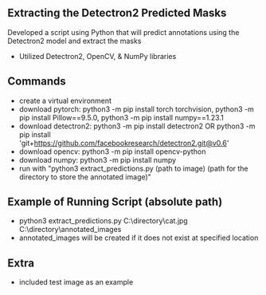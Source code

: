 ## Extracting the Detectron2 Predicted Masks
Developed a script using Python that will predict annotations using the Detectron2 model and extract the masks
- Utilized Detectron2, OpenCV, & NumPy libraries

## Commands
- create a virtual environment
- download pytorch: python3 -m pip install torch torchvision, python3 -m pip install Pillow==9.5.0, python3 -m pip install numpy==1.23.1
- download detectron2: python3 -m pip install detectron2 OR python3 -m pip install 'git+https://github.com/facebookresearch/detectron2.git@v0.6'
- download opencv: python3 -m pip install opencv-python
- download numpy: python3 -m pip install numpy
- run with "python3 extract_predictions.py (path to image) (path for the directory to store the annotated image)"

## Example of Running Script (absolute path)
- python3 extract_predictions.py C:\\directory\\cat.jpg C:\\directory\\annotated_images
- annotated_images will be created if it does not exist at specified location

## Extra
- included test image as an example